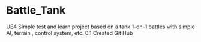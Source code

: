 # Battle_Tank
UE4 Simple test and learn project based on a tank 1-on-1 battles with simple AI, terrain , control system, etc.
0.1 Created Git Hub
